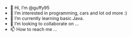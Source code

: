 - 👋 Hi, I’m @guffy95
- 👀 I’m interested in programming, cars and lot od more :)
- 🌱 I’m currently learning basic Java.
- 💞️ I’m looking to collaborate on ...
- 📫 How to reach me ...

<!---
guffy95/guffy95 is a ✨ special ✨ repository because its `README.md` (this file) appears on your GitHub profile.
You can click the Preview link to take a look at your changes.
--->
